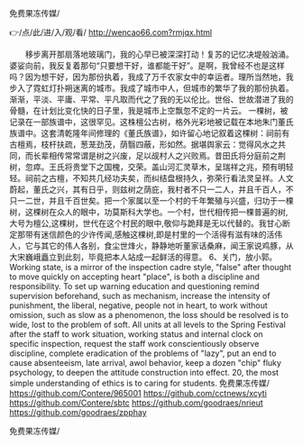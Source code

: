 
免费果冻传媒/




👉/点/此/进/入/观/看/ http://wencao66.com?rmjqx.html




　　移步离开那扇落地玻璃门，我的心早已被深深打动！复苏的记忆决堤般汹涌。婆娑向前，我反复着那句“只要想干好，谁都能干好”。是啊，我曾经不也是这样吗？因为想干好，因为那份执着，我成了万千农家女中的幸运者。理所当然地，我步入了霓虹灯扑朔迷离的城市。我成了城市中人，但城市的繁华了我的那份执着。渐渐，平淡、平庸、平常、平凡取而代之了我的无以伦比。世俗、世故潜进了我的骨髓，在计划比变化快的日子里，我是城市上空飘忽不定的一片云。
一棵树，被记录在一部族谱中，这很罕见。这株檀公古树，格外光彩地被记载在本地朱门董氏族谱中。这套清乾隆年间修理的《董氏族谱》，如许留心地记叙着这棵树：祠前有古檀焉，枝杆扶疏，葱茏劲茂，荫翳四蔽，形如然。据堪舆家云：觉得风水之共同，而长辈相传常常谓是树之兴废，足以觇村人之兴败焉。昔田氏将分庭前之荆树，忽瘁。王氏将贵堂下之国槐，交荣。盖山河汇灵草木，呈瑞祥之兆，预有明轻轻。祠前之古檀，不知共几经功夫矣，而纠结盘根持久，弥荣行看法灵呈祥。人文蔚起，董氏之兴，其有日乎，则兹树之荫庇，我村者不只一二人，并且千百人，不只一二世，并且千百世矣。把一个家属以至一个村的千年繁殖与兴盛，归功于一棵树，这棵树在众人的眼中，功莫斯科大学也。一个村，世代相传把一棵普遍的树,大号为檀公,这棵树，世代在这个村民的眼中,敬仰与跪拜是无以代替的。我甘心断定那带有迷信颜色的少许传闻,感触这棵树,即是村里的一个活得有滋有味的活伟人，它与其它的伟人各别，食尘世烽火，静静地听董家话桑麻，闻王家说鸡豚，从大宋巍峨矗立到此刻，毕竟把本人站成一起鲜活的得意。
	6、关门，放小郭。
Working state, is a mirror of the inspection cadre style, "false" after thought to move quickly on accepting heart "place", is both a discipline and responsibility.
To set up warning education and questioning remind supervision beforehand, such as mechanism, increase the intensity of punishment, the liberal, negative, people not in heart, to work without omission, such as slow as a phenomenon, the loss should be resolved is to wide, lost to the problem of soft.
All units at all levels to the Spring Festival after the staff to work situation, working status and internal clock on specific inspection, request the staff work conscientiously observe discipline, complete eradication of the problems of "lazy", put an end to cause absenteeism, late arrival, awol behavior, keep a dozen "chip" fluky psychology, to deepen the attitude construction into effect.
20, the most simple understanding of ethics is to caring for students.
免费果冻传媒/ https://github.com/Contere/965001
https://github.com/cctnews/xcyti
https://github.com/Contere/sbtc
https://github.com/goodraes/nrieut
https://github.com/goodraes/zpphay





免费果冻传媒/
